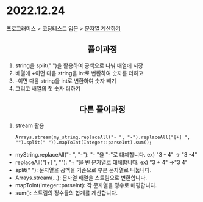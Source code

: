 # 2022.12.24
프로그래머스 > 코딩테스트 입문 > [문자열 계산하기](https://school.programmers.co.kr/learn/courses/30/lessons/120902)

## <div align=center> 풀이과정 </div>
1. string을 split(" ")을 활용하여 공백으로 나눠 배열에 저장
2. 배열에 +이면 다음 string을 int로 변환하여 숫자를 더하고
3. -이면 다음 string을 int로 변환하여 숫자 빼기
4. 그리고 배열의 첫 숫자 더하기


## <div align=center> 다른 풀이과정 </div>
1. stream 활용
      
       Arrays.stream(my_string.replaceAll("- ", "-").replaceAll("[+] ", "").split(" ")).mapToInt(Integer::parseInt).sum();
- myString.replaceAll("- ", "-"): "- "을 "-"로 대체합니다. ex) "3 - 4" -> "3 -4"
- replaceAll("[+] ", ""): "+ "을 빈 문자열로 대체합니다. ex) "3 + 4" ->"3 4"
- split(" "): 문자열을 공백을 기준으로 부분 문자열로 나눕니다.
- Arrays.stream(...): 문자열 배열을 스트림으로 변환합니다.
- mapToInt(Integer::parseInt): 각 문자열을 정수로 매핑합니다.
- sum(): 스트림의 정수들의 합계를 계산합니다.






  

    